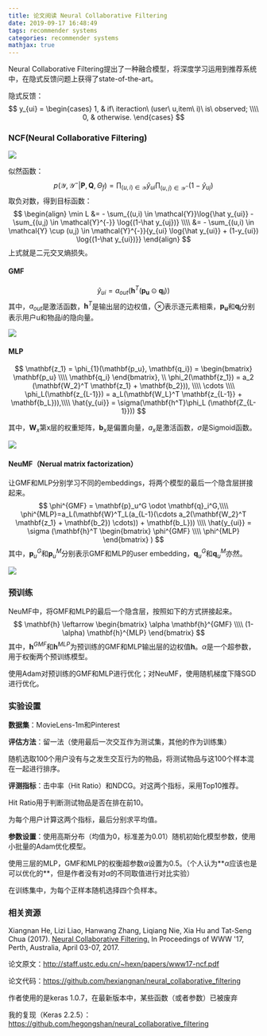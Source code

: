 ```yaml
---
title: 论文阅读 Neural Collaborative Filtering
date: 2019-09-17 16:48:49
tags: recommender systems
categories: recommender systems
mathjax: true
---
```


Neural Collaborative Filtering提出了一种融合模型，将深度学习运用到推荐系统中，在隐式反馈问题上获得了state-of-the-art。

<!--more-->

隐式反馈：
$$
y_{ui} =
\begin{cases}
1, & if\ iteraction\ (user\ u,item\ i)\ is\ observed; \\\\
0, & otherwise.
\end{cases}
$$
### NCF(Neural Collaborative Filtering)

![](/static/images/ncf.png)

似然函数：
$$
p(\mathcal{Y},\mathcal{Y}^{-}|\mathbf{P},\mathbf{Q},\Theta_{f}) = \prod_{(u,i) \in \mathcal{Y}} \hat y_{ui} \prod_{(u,j) \in \mathcal{Y}^{-}} (1-\hat y_{uj})
$$
取负对数，得到目标函数：
$$
\begin{align}
\min L &= - \sum_{(u,i) \in \mathcal{Y}}\log{\hat y_{ui}} - \sum_{(u,j) \in \mathcal{Y}^{-}} \log{(1-\hat y_{uj})} \\\\
 &= - \sum_{(u,i) \in \mathcal{Y} \cup (u,j) \in \mathcal{Y}^{-}}{y_{ui} \log{\hat y_{ui}} + (1-y_{ui}) \log{(1-\hat y_{ui})}}
\end{align}
$$
上式就是二元交叉熵损失。

#### GMF

$$
\hat y_{ui} = a_{out}(\mathbf{h}^T (\mathbf{p_u} \odot \mathbf{q_i}))
$$
其中，$a_{out}$是激活函数，$\mathbf{h}^T$是输出层的边权值，$\otimes$表示逐元素相乘，$\mathbf{p_u}$和$\mathbf{q_i}$分别表示用户u和物品i的隐向量。

![](/static/images/ncf-gmf.png)

#### MLP

$$
\mathbf{z_1} = \phi_{1}(\mathbf{p_u}, \mathbf{q_i}) = 
\begin{bmatrix}
\mathbf{p_u} \\\\
\mathbf{q_i}
\end{bmatrix}, \\
\phi_2(\mathbf{z_1}) = a_2 (\mathbf{W_2}^T \mathbf{z_1} + \mathbf{b_2})), \\\\
\cdots \\\\
\phi_L(\mathbf{z_{L-1}}) = a_L(\mathbf{W_L}^T \mathbf{z_{L-1}} + \mathbf{b_L})),\\\\
\hat{y_{ui}} = \sigma(\mathbf{h^T}\phi_L (\mathbf{Z_{L-1}}))
$$

其中，$\mathbf{W}_x$第x层的权重矩阵，$\mathbf{b}_x$是偏置向量，$a_x$是激活函数，$\sigma$是Sigmoid函数。

![](/static/images/ncf-mlp.png)

#### NeuMF（Nerual matrix factorization）

让GMF和MLP分别学习不同的embeddings，将两个模型的最后一个隐含层拼接起来。
$$
\phi^{GMF} = \mathbf{p}_u^G \odot \mathbf{q}_i^G,\\\\
\phi^{MLP}=a_L(\mathbf{W}^T_L(a_{L-1}(\cdots a_2(\mathbf{W_2}^T \mathbf{z_1} + \mathbf{b_2}) \cdots)) + \mathbf{b_L})) \\\\
\hat{y_{ui}} = \sigma (\mathbf{h}^T 
\begin{bmatrix}
\phi^{GMF} \\\\
\phi^{MLP}
\end{bmatrix}
)
$$
其中，$\mathbf{p}_u^G$和$\mathbf{p}_u^M$分别表示GMF和MLP的user embedding，$\mathbf{q}_u^G$和$\mathbf{q}_u^M$亦然。

![](/static/images/ncf-neumf.png)

### 预训练

NeuMF中，将GMF和MLP的最后一个隐含层，按照如下的方式拼接起来。
$$
\mathbf{h} \leftarrow 
\begin{bmatrix}
\alpha \mathbf{h}^{GMF} \\\\
(1-\alpha) \mathbf{h}^{MLP}
\end{bmatrix}
$$
其中，$\mathbf{h}^{GMF}$和$\mathbf{h}^{MLP}$为预训练的GMF和MLP输出层的边权值$\mathbf{h}$。$\alpha$是一个超参数，用于权衡两个预训练模型。

使用Adam对预训练的GMF和MLP进行优化；对NeuMF，使用随机梯度下降SGD进行优化。

### 实验设置

**数据集**：MovieLens-1m和Pinterest

**评估方法**：留一法（使用最后一次交互作为测试集，其他的作为训练集）

随机选取100个用户没有与之发生交互行为的物品，将测试物品与这100个样本混在一起进行排序。

**评测指标**：击中率（Hit Ratio）和NDCG。对这两个指标，采用Top10推荐。

Hit Ratio用于判断测试物品是否在排在前10。

为每个用户计算这两个指标，最后分别求平均值。

**参数设置**：使用高斯分布（均值为0，标准差为0.01）随机初始化模型参数，使用小批量的Adam优化模型。

使用三层的MLP，GMF和MLP的权衡超参数$\alpha$设置为0.5。（个人认为**$\alpha$应该也是可以优化的**，但是作者没有对$\alpha$的不同取值进行对比实验）

在训练集中，为每个正样本随机选择四个负样本。

### 相关资源

Xiangnan He, Lizi Liao, Hanwang Zhang, Liqiang Nie, Xia Hu and Tat-Seng Chua (2017). [Neural Collaborative Filtering.](http://dl.acm.org/citation.cfm?id=3052569) In Proceedings of WWW '17, Perth, Australia, April 03-07, 2017.

论文原文：http://staff.ustc.edu.cn/~hexn/papers/www17-ncf.pdf

论文代码：https://github.com/hexiangnan/neural_collaborative_filtering

作者使用的是keras 1.0.7，在最新版本中，某些函数（或者参数）已被废弃

我的复现（Keras 2.2.5）：https://github.com/hegongshan/neural_collaborative_filtering

